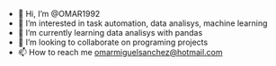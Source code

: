 - 👋 Hi, I’m @OMAR1992
- 👀 I’m interested in task automation, data analisys, machine learning
- 🌱 I’m currently learning data analisys with pandas
- 💞️ I’m looking to collaborate on programing projects
- 📫 How to reach me omarmiguelsanchez@hotmail.com

<!---
OMAR1992/OMAR1992 is a ✨ special ✨ repository because its `README.md` (this file) appears on your GitHub profile.
You can click the Preview link to take a look at your changes.
--->
